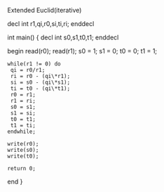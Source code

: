 Extended Euclid(iterative)  

  decl
   int r1,qi,r0,si,ti,ri;
  enddecl

  int main()
  {
   decl
    int s0,s1,t0,t1;
   enddecl

   begin
    read(r0);
    read(r1);
    s0 = 1;
    s1 = 0;
    t0 = 0;
    t1 = 1;

    while(r1 != 0) do
     qi = r0/r1;
     ri = r0 - (qi\*r1);
     si = s0 - (qi\*s1);
     ti = t0 - (qi\*t1);
     r0 = r1;
     r1 = ri;
     s0 = s1;
     s1 = si;
     t0 = t1;
     t1 = ti;
    endwhile;

    write(r0);
    write(s0);
    write(t0);

    return 0;
   end
  }